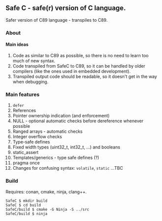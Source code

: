 ## Safe C - safe(r) version of C language.

Safer version of C89 language - transpiles to C89.

### About

#### Main ideas
1. Code as similar to C89 as possible, so there is no need to learn too much of new syntax.
2. Code transpiled from SafeC to C89, so it can be handled by older compilers (like the ones used in embedded development).
3. Transpiled output code should be readable, so it doesn't get in the way when debugging.

### Main features
1. `defer`
2. References
3. Pointer ownership indication (and enforcement)
4. NULL - optional automatic checks before dereference whenever possible
5. Ranged arrays - automatic checks
6. Integer overflow checks
7. Type-safe defines
8. Fixed width types (uint32_t, int32_t, ...) and booleans
9. static_assert
10. Templates/generics - type safe defines (?)
11. pragma once
12. Changes for confusing syntax: `volatile`, `static`
...TBC

### Build
Requires: conan, cmake, ninja, clang++.

```
SafeC $ mkdir build
SafeC $ cd build
SafeC/build $ cmake -G Ninja -S ../src
SafeC/build $ ninja
```
